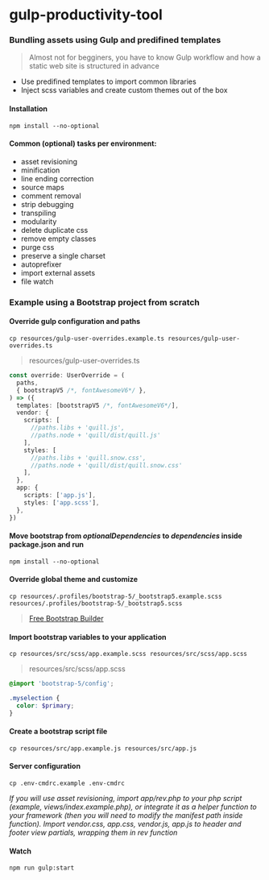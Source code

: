 # gulp-productivity-tool

### Bundling assets using Gulp and predifined templates

> Almost not for begginers, you have to know Gulp workflow and how a static web site is structured in advance

- Use predifined templates to import common libraries
- Inject scss variables and create custom themes out of the box

#### Installation

```console
npm install --no-optional
```

#### Common (optional) tasks per environment:

- asset revisioning
- minification
- line ending correction
- source maps
- comment removal
- strip debugging
- transpiling
- modularity
- delete duplicate css
- remove empty classes
- purge css
- preserve a single charset
- autoprefixer
- import external assets
- file watch

### Example using a Bootstrap project from scratch

#### Override gulp configuration and paths

```console
cp resources/gulp-user-overrides.example.ts resources/gulp-user-overrides.ts
```

> resources/gulp-user-overrides.ts

```typescript script
const override: UserOverride = (
  paths,
  { bootstrapV5 /*, fontAwesomeV6*/ },
) => ({
  templates: [bootstrapV5 /*, fontAwesomeV6*/],
  vendor: {
    scripts: [
      //paths.libs + 'quill.js',
      //paths.node + 'quill/dist/quill.js'
    ],
    styles: [
      //paths.libs + 'quill.snow.css',
      //paths.node + 'quill/dist/quill.snow.css'
    ],
  },
  app: {
    scripts: ['app.js'],
    styles: ['app.scss'],
  },
})
```

#### Move bootstrap from _optionalDependencies_ to _dependencies_ inside **package.json** and run

```console
npm install --no-optional
```

#### Override global theme and customize

```console
cp resources/.profiles/bootstrap-5/_bootstrap5.example.scss resources/.profiles/bootstrap-5/_bootstrap5.scss
```

> [Free Bootstrap Builder](https://bootstrap.build/app/ 'Free Bootstrap Builder')

#### Import bootstrap variables to your application

```console
cp resources/src/scss/app.example.scss resources/src/scss/app.scss
```

> resources/src/scss/app.scss

```scss
@import 'bootstrap-5/config';

.myselection {
  color: $primary;
}
```

#### Create a bootstrap script file

```console
cp resources/src/app.example.js resources/src/app.js
```

#### Server configuration

```console
cp .env-cmdrc.example .env-cmdrc
```

_If you will use asset revisioning, import app/rev.php to your php script (example, views/index.example.php), or integrate it as a helper function to your framework (then you will need to modify the manifest path inside function). Import vendor.css, app.css, vendor.js, app.js to header and footer view partials, wrapping them in rev function_

#### Watch

```console
npm run gulp:start
```
